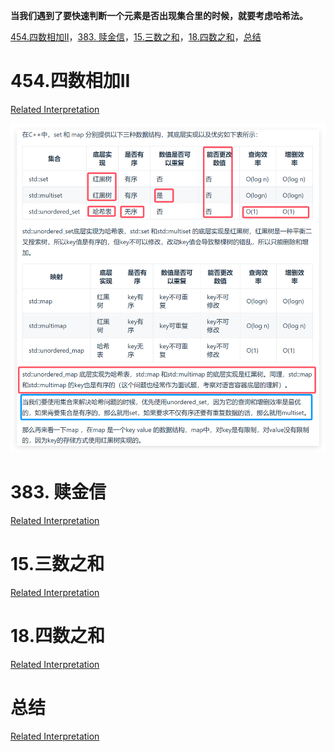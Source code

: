 **当我们遇到了要快速判断一个元素是否出现集合里的时候，就要考虑哈希法。**

[454.四数相加II](#01)，[383. 赎金信](#02)，[15.三数之和](#03)，[18.四数之和](#04)，[总结](#05)

# <span id="01">454.四数相加II</span>

[Related Interpretation](https://programmercarl.com/0454.%E5%9B%9B%E6%95%B0%E7%9B%B8%E5%8A%A0II.html#%E7%AE%97%E6%B3%95%E5%85%AC%E5%BC%80%E8%AF%BE)
  
![image](../images/hash_table_theory.png)

# <span id="02">383. 赎金信</span>

[Related Interpretation](https://programmercarl.com/0383.%E8%B5%8E%E9%87%91%E4%BF%A1.html#%E6%80%9D%E8%B7%AF)






# <span id="03">15.三数之和</span>

[Related Interpretation](https://programmercarl.com/0015.%E4%B8%89%E6%95%B0%E4%B9%8B%E5%92%8C.html#%E7%AE%97%E6%B3%95%E5%85%AC%E5%BC%80%E8%AF%BE)

# <span id="04">18.四数之和</span>

[Related Interpretation](https://programmercarl.com/0018.%E5%9B%9B%E6%95%B0%E4%B9%8B%E5%92%8C.html#%E7%AE%97%E6%B3%95%E5%85%AC%E5%BC%80%E8%AF%BE)

# <span id="05">总结</span>

[Related Interpretation](https://programmercarl.com/%E5%93%88%E5%B8%8C%E8%A1%A8%E6%80%BB%E7%BB%93.html#%E5%93%88%E5%B8%8C%E8%A1%A8%E7%90%86%E8%AE%BA%E5%9F%BA%E7%A1%80)
